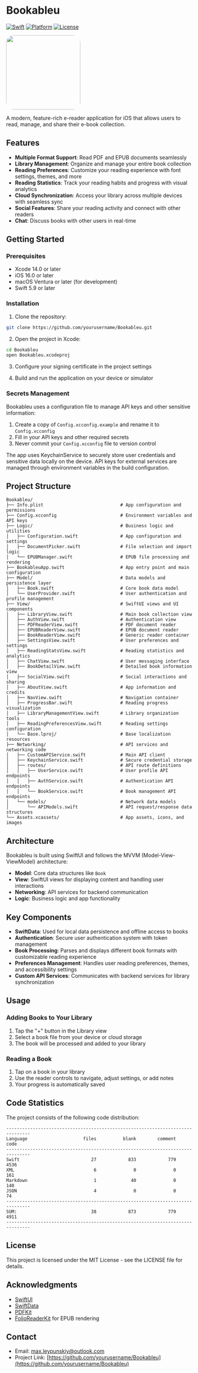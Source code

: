 # Bookableu

[![Swift](https://img.shields.io/badge/Swift-5.9-orange.svg)](https://swift.org)
[![Platform](https://img.shields.io/badge/Platform-iOS%2016.0+-blue.svg)](https://developer.apple.com/ios/)
[![License](https://img.shields.io/badge/License-MIT-green.svg)](LICENSE)

<img src="../../demo/logo.png" width="200" style="border-radius: 20px;"/>

<p>A modern, feature-rich e-reader application for iOS that allows users to read, manage, and share their e-book collection.</p>

## Features

- **Multiple Format Support**: Read PDF and EPUB documents seamlessly
- **Library Management**: Organize and manage your entire book collection
- **Reading Preferences**: Customize your reading experience with font settings, themes, and more
- **Reading Statistics**: Track your reading habits and progress with visual analytics
- **Cloud Synchronization**: Access your library across multiple devices with seamless sync
- **Social Features**: Share your reading activity and connect with other readers
- **Chat**: Discuss books with other users in real-time

## Getting Started

### Prerequisites

- Xcode 14.0 or later
- iOS 16.0 or later
- macOS Ventura or later (for development)
- Swift 5.9 or later

### Installation

1. Clone the repository:
```bash
git clone https://github.com/yourusername/Bookableu.git
```

2. Open the project in Xcode:
```bash
cd Bookableu
open Bookableu.xcodeproj
```

3. Configure your signing certificate in the project settings

4. Build and run the application on your device or simulator

### Secrets Management

Bookableu uses a configuration file to manage API keys and other sensitive information:

1. Create a copy of `Config.xcconfig.example` and rename it to `Config.xcconfig`
2. Fill in your API keys and other required secrets
3. Never commit your `Config.xcconfig` file to version control

The app uses KeychainService to securely store user credentials and sensitive data locally on the device. API keys for external services are managed through environment variables in the build configuration.

## Project Structure

```
Bookableu/
├── Info.plist                             # App configuration and permissions
├── Config.xcconfig                        # Environment variables and API keys
├── Logic/                                 # Business logic and utilities
│   ├── Configuration.swift                # App configuration and settings
│   ├── DocumentPicker.swift               # File selection and import logic
│   └── EPUBManager.swift                  # EPUB file processing and rendering
├── BookableuApp.swift                     # App entry point and main configuration
├── Model/                                 # Data models and persistence layer
│   ├── Book.swift                         # Core book data model
│   └── UserProvider.swift                 # User authentication and profile management
├── View/                                  # SwiftUI views and UI components
│   ├── LibraryView.swift                  # Main book collection view
│   ├── AuthView.swift                     # Authentication view
│   ├── PDFReaderView.swift                # PDF document reader
│   ├── EPUBReaderView.swift               # EPUB document reader
│   ├── BookReaderView.swift               # Generic reader container
│   ├── SettingsView.swift                 # User preferences and settings
│   ├── ReadingStatsView.swift             # Reading statistics and analytics
│   ├── ChatView.swift                     # User messaging interface
│   ├── BookDetailView.swift               # Detailed book information view
│   ├── SocialView.swift                   # Social interactions and sharing
│   ├── AboutView.swift                    # App information and credits
│   ├── NavView.swift                      # Navigation container
│   ├── ProgressBar.swift                  # Reading progress visualization
│   ├── LibraryManagementView.swift        # Library organization tools
│   ├── ReadingPreferencesView.swift       # Reading settings configuration
│   └── Base.lproj/                        # Base localization resources
├── Networking/                            # API services and networking code
│   ├── CustomAPIService.swift             # Main API client
│   ├── KeychainService.swift              # Secure credential storage
│   ├── routes/                            # API route definitions
│   │   ├── UserService.swift              # User profile API endpoints
│   │   ├── AuthService.swift              # Authentication API endpoints
│   │   └── BookService.swift              # Book management API endpoints
│   └── models/                            # Network data models
│       └── APIModels.swift                # API request/response data structures
└── Assets.xcassets/                       # App assets, icons, and images
```

## Architecture

Bookableu is built using SwiftUI and follows the MVVM (Model-View-ViewModel) architecture:

- **Model**: Core data structures like `Book`
- **View**: SwiftUI views for displaying content and handling user interactions
- **Networking**: API services for backend communication
- **Logic**: Business logic and app functionality

## Key Components

- **SwiftData**: Used for local data persistence and offline access to books
- **Authentication**: Secure user authentication system with token management
- **Book Processing**: Parses and displays different book formats with customizable reading experience
- **Preferences Management**: Handles user reading preferences, themes, and accessibility settings
- **Custom API Services**: Communicates with backend services for library synchronization

## Usage

### Adding Books to Your Library

1. Tap the "+" button in the Library view
2. Select a book file from your device or cloud storage
3. The book will be processed and added to your library

### Reading a Book

1. Tap on a book in your library
2. Use the reader controls to navigate, adjust settings, or add notes
3. Your progress is automatically saved

## Code Statistics

The project consists of the following code distribution:

```
-------------------------------------------------------------------------------
Language                     files          blank        comment           code
-------------------------------------------------------------------------------
Swift                           27            833            779           4536
XML                              6              0              0            161
Markdown                         1             40              0            140
JSON                             4              0              0             74
-------------------------------------------------------------------------------
SUM:                            38            873            779           4911
-------------------------------------------------------------------------------
```

## License

This project is licensed under the MIT License - see the LICENSE file for details.

## Acknowledgments

- [SwiftUI](https://developer.apple.com/xcode/swiftui/)
- [SwiftData](https://developer.apple.com/documentation/swiftdata)
- [PDFKit](https://developer.apple.com/documentation/pdfkit)
- [FolioReaderKit](https://github.com/FolioReader/FolioReaderKit) for EPUB rendering

## Contact

- Email: max.leypunskiy@outlook.com
- Project Link: [https://github.com/yourusername/Bookableu](https://github.com/yourusername/Bookableu)
